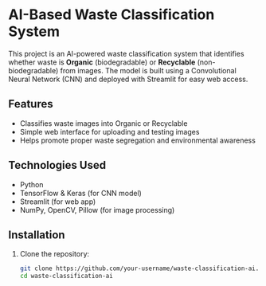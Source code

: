 # AI-Based Waste Classification System

This project is an AI-powered waste classification system that identifies whether waste is **Organic** (biodegradable) or **Recyclable** (non-biodegradable) from images. The model is built using a Convolutional Neural Network (CNN) and deployed with Streamlit for easy web access.

## Features

- Classifies waste images into Organic or Recyclable
- Simple web interface for uploading and testing images
- Helps promote proper waste segregation and environmental awareness

## Technologies Used

- Python
- TensorFlow & Keras (for CNN model)
- Streamlit (for web app)
- NumPy, OpenCV, Pillow (for image processing)

## Installation

1. Clone the repository:
   ```bash
   git clone https://github.com/your-username/waste-classification-ai.git
   cd waste-classification-ai
